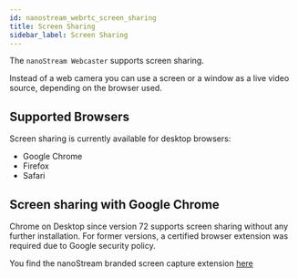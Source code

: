 ```yaml
---
id: nanostream_webrtc_screen_sharing
title: Screen Sharing
sidebar_label: Screen Sharing
---
```


The `nanoStream Webcaster` supports screen sharing.

Instead of a web camera you can use a screen or a window as a live video source, depending on the browser used.

## Supported Browsers

Screen sharing is currently available for desktop browsers:

  * Google Chrome
  * Firefox
  * Safari


## Screen sharing with Google Chrome

Chrome on Desktop since version 72 supports screen sharing without any further installation.
For former versions, a certified browser extension was required due to Google security policy.

You find the nanoStream branded screen capture extension [here](https://chrome.google.com/webstore/detail/nanostream-screen-capture/jfjljfmoopheadghnkjbonkmgbkjhjdo)